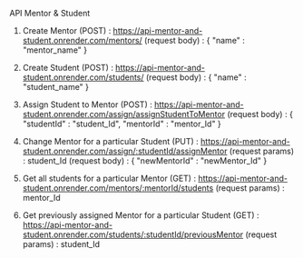 API Mentor & Student 

1. Create Mentor (POST) : https://api-mentor-and-student.onrender.com/mentors/
    (request body) : {
        "name" : "mentor_name"
    }


2. Create Student (POST) : https://api-mentor-and-student.onrender.com/students/
    (request body) : {
        "name" : "student_name"
    }


3. Assign Student to Mentor (POST) : https://api-mentor-and-student.onrender.com/assign/assignStudentToMentor
    (request body) : {
        "studentId" : "student_Id",
        "mentorId" : "mentor_Id"
    }


4. Change Mentor for a particular Student (PUT) : https://api-mentor-and-student.onrender.com/assign/:studentId/assignMentor
    (request params) : student_Id
    (request body) : {
        "newMentorId" : "newMentor_Id"
    }


5. Get all students for a particular Mentor (GET) : https://api-mentor-and-student.onrender.com/mentors/:mentorId/students
    (request params) : mentor_Id


6. Get previously assigned Mentor for a particular Student (GET) : https://api-mentor-and-student.onrender.com/students/:studentId/previousMentor
    (request params) : student_Id